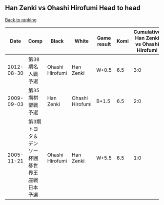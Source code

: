 ## Han Zenki vs Ohashi Hirofumi Head to head

[Back to ranking](../../index.md)




| **Date** | **Comp** | **Black** | **White** | **Game result** | **Komi** | **Cumulative Han Zenki vs Ohashi Hirofumi** | **Han Zenki streak** | **Ohashi Hirofumi streak** | 
| --- | --- | --- | --- | --- | --- | --- | --- | --- |
| 2012-08-30 | 第38期名人戦予選 | Ohashi Hirofumi | Han Zenki | W+0.5 | 6.5 | 3:0 | 3 | 0 | 
| 2009-09-03 | 第35期棋聖戦予選 | Han Zenki | Ohashi Hirofumi | B+1.5 | 6.5 | 2:0 | 2 | 0 | 
| 2005-11-21 | 第3期トヨタ＆デンソー杯囲碁世界王座戦日本予選 | Ohashi Hirofumi | Han Zenki | W+5.5 | 6.5 | 1:0 | 1 | 0 |




